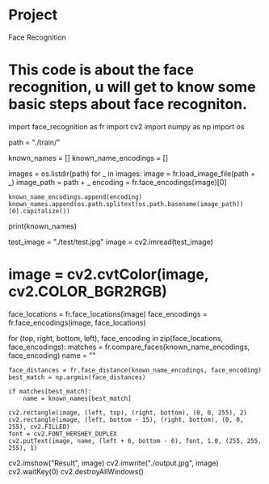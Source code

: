 # Project
Face Recognition
# This code is about the face recognition, u will get to know some basic steps about face recogniton.
import face_recognition as fr
import cv2
import numpy as np
import os

path = "./train/"

known_names = []
known_name_encodings = []

images = os.listdir(path)
for _ in images:
    image = fr.load_image_file(path + _)
    image_path = path + _
    encoding = fr.face_encodings(image)[0]

    known_name_encodings.append(encoding)
    known_names.append(os.path.splitext(os.path.basename(image_path))[0].capitalize())

print(known_names)

test_image = "./test/test.jpg"
image = cv2.imread(test_image)
# image = cv2.cvtColor(image, cv2.COLOR_BGR2RGB)

face_locations = fr.face_locations(image)
face_encodings = fr.face_encodings(image, face_locations)

for (top, right, bottom, left), face_encoding in zip(face_locations, face_encodings):
    matches = fr.compare_faces(known_name_encodings, face_encoding)
    name = ""

    face_distances = fr.face_distance(known_name_encodings, face_encoding)
    best_match = np.argmin(face_distances)

    if matches[best_match]:
        name = known_names[best_match]

    cv2.rectangle(image, (left, top), (right, bottom), (0, 0, 255), 2)
    cv2.rectangle(image, (left, bottom - 15), (right, bottom), (0, 0, 255), cv2.FILLED)
    font = cv2.FONT_HERSHEY_DUPLEX
    cv2.putText(image, name, (left + 6, bottom - 6), font, 1.0, (255, 255, 255), 1)


cv2.imshow("Result", image)
cv2.imwrite("./output.jpg", image)
cv2.waitKey(0)
cv2.destroyAllWindows()
